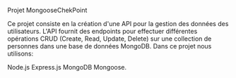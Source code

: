 Projet MongooseChekPoint

Ce projet consiste en la création d'une API  pour la gestion des données des utilisateurs.
L'API fournit des endpoints pour effectuer différentes opérations CRUD (Create, Read, Update, Delete) 
sur une collection de personnes dans une base de données MongoDB.
Dans ce projet nous utilisons:

Node.js
Express.js
MongoDB
Mongoose.
